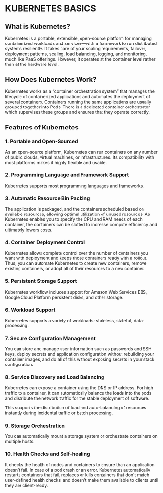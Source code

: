 # KUBERNETES BASICS

## What is Kubernetes?

Kubernetes is a portable, extensible, open-source platform for managing containerized workloads and services—with a framework to run distributed systems resiliently. It takes care of your scaling requirements, failover, deployment patterns, scaling, load balancing, logging, and monitoring, much like PaaS offerings. However, it operates at the container level rather than at the hardware level.


## How Does Kubernetes Work?

Kubernetes works as a “container orchestration system” that manages the lifecycle of containerized applications and automates the deployment of several containers. Containers running the same applications are usually grouped together into Pods. There is a dedicated container orchestrator which supervises these groups and ensures that they operate correctly.


## Features of Kubernetes

### 1. Portable and Open-Sourced 
As an open-source platform, Kubernetes can run containers on any number of public clouds, virtual machines, or infrastructures. Its compatibility with most platforms makes it highly flexible and usable.

### 2. Programming Language and Framework Support 
Kubernetes supports most programming languages and frameworks.

### 3. Automatic Resource Bin Packing 
The application is packaged, and the containers scheduled based on available resources, allowing optimal utilization of unused resources. As Kubernetes enables you to specify the CPU and RAM needs of each container, the containers can be slotted to increase compute efficiency and ultimately lowers costs.  

### 4. Container Deployment Control 
Kubernetes allows complete control over the number of containers you want with deployment and keeps those containers ready with a rollout. Thus, you can automate Kubernetes to create new containers, remove existing containers, or adopt all of their resources to a new container. 

### 5. Persistent Storage Support 
Kubernetes workflow includes support for Amazon Web Services EBS, Google Cloud Platform persistent disks, and other storage.

### 6. Workload Support 
Kubernetes supports a variety of workloads: stateless, stateful, data-processing. 

### 7. Secure Configuration Management 
You can store and manage user information such as passwords and SSH keys, deploy secrets and application configuration without rebuilding your container images, and do all of this without exposing secrets in your stack configuration.

### 8. Service Discovery and Load Balancing 
Kubernetes can expose a container using the DNS or IP address. For high traffic to a container, it can automatically balance the loads into the pods and distribute the network traffic for the stable deployment of software. 

This supports the distribution of load and auto-balancing of resources instantly during incidental traffic or batch processing. 

### 9. Storage Orchestration 
You can automatically mount a storage system or orchestrate containers on multiple hosts.

### 10. Health Checks and Self-healing 
It checks the health of nodes and containers to ensure than an application doesn’t fail. In case of a pod crash or an error, Kubernetes automatically restarts containers that fail, replaces or kills containers that don’t match user-defined health checks, and doesn’t make them available to clients until they are client-ready.




